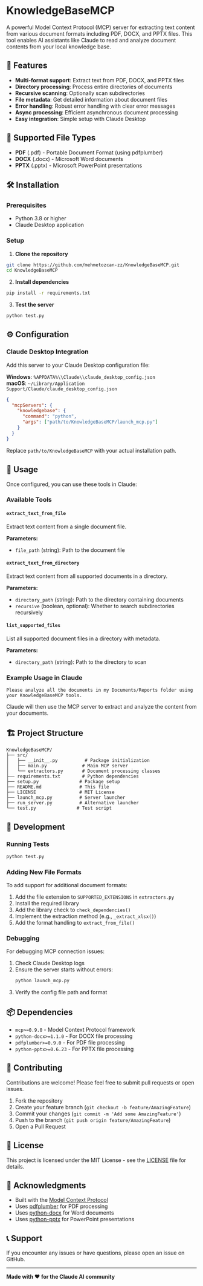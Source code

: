 # KnowledgeBaseMCP

A powerful Model Context Protocol (MCP) server for extracting text content from various document formats including PDF, DOCX, and PPTX files. This tool enables AI assistants like Claude to read and analyze document contents from your local knowledge base.

## 🚀 Features

- **Multi-format support**: Extract text from PDF, DOCX, and PPTX files
- **Directory processing**: Process entire directories of documents
- **Recursive scanning**: Optionally scan subdirectories 
- **File metadata**: Get detailed information about document files
- **Error handling**: Robust error handling with clear error messages
- **Async processing**: Efficient asynchronous document processing
- **Easy integration**: Simple setup with Claude Desktop

## 📁 Supported File Types

- **PDF** (.pdf) - Portable Document Format (using pdfplumber)
- **DOCX** (.docx) - Microsoft Word documents  
- **PPTX** (.pptx) - Microsoft PowerPoint presentations

## 🛠️ Installation

### Prerequisites
- Python 3.8 or higher
- Claude Desktop application

### Setup

1. **Clone the repository**
```bash
git clone https://github.com/mehmetozcan-zz/KnowledgeBaseMCP.git
cd KnowledgeBaseMCP
```

2. **Install dependencies**
```bash
pip install -r requirements.txt
```

3. **Test the server**
```bash
python test.py
```

## ⚙️ Configuration

### Claude Desktop Integration

Add this server to your Claude Desktop configuration file:

**Windows**: `%APPDATA%\\Claude\\claude_desktop_config.json`  
**macOS**: `~/Library/Application Support/Claude/claude_desktop_config.json`

```json
{
  "mcpServers": {
    "knowledgebase": {
      "command": "python",
      "args": ["path/to/KnowledgeBaseMCP/launch_mcp.py"]
    }
  }
}
```

Replace `path/to/KnowledgeBaseMCP` with your actual installation path.

## 🎯 Usage

Once configured, you can use these tools in Claude:

### Available Tools

#### `extract_text_from_file`
Extract text content from a single document file.

**Parameters:**
- `file_path` (string): Path to the document file

#### `extract_text_from_directory` 
Extract text content from all supported documents in a directory.

**Parameters:**
- `directory_path` (string): Path to the directory containing documents
- `recursive` (boolean, optional): Whether to search subdirectories recursively

#### `list_supported_files`
List all supported document files in a directory with metadata.

**Parameters:**
- `directory_path` (string): Path to the directory to scan

### Example Usage in Claude

```
Please analyze all the documents in my Documents/Reports folder using your KnowledgeBaseMCP tools.
```

Claude will then use the MCP server to extract and analyze the content from your documents.

## 🏗️ Project Structure

```
KnowledgeBaseMCP/
├── src/
│   ├── __init__.py          # Package initialization
│   ├── main.py             # Main MCP server
│   └── extractors.py       # Document processing classes
├── requirements.txt        # Python dependencies
├── setup.py               # Package setup
├── README.md              # This file
├── LICENSE                # MIT License
├── launch_mcp.py          # Server launcher
├── run_server.py          # Alternative launcher
└── test.py               # Test script
```

## 🔧 Development

### Running Tests

```bash
python test.py
```

### Adding New File Formats

To add support for additional document formats:

1. Add the file extension to `SUPPORTED_EXTENSIONS` in `extractors.py`
2. Install the required library
3. Add the library check to `check_dependencies()`
4. Implement the extraction method (e.g., `_extract_xlsx()`)
5. Add the format handling to `extract_from_file()`

### Debugging

For debugging MCP connection issues:

1. Check Claude Desktop logs
2. Ensure the server starts without errors:
   ```bash
   python launch_mcp.py
   ```
3. Verify the config file path and format

## 📦 Dependencies

- `mcp>=0.9.0` - Model Context Protocol framework
- `python-docx>=1.1.0` - For DOCX file processing
- `pdfplumber>=0.9.0` - For PDF file processing  
- `python-pptx>=0.6.23` - For PPTX file processing

## 🤝 Contributing

Contributions are welcome! Please feel free to submit pull requests or open issues.

1. Fork the repository
2. Create your feature branch (`git checkout -b feature/AmazingFeature`)
3. Commit your changes (`git commit -m 'Add some AmazingFeature'`)
4. Push to the branch (`git push origin feature/AmazingFeature`)
5. Open a Pull Request

## 📄 License

This project is licensed under the MIT License - see the [LICENSE](LICENSE) file for details.

## 🙏 Acknowledgments

- Built with the [Model Context Protocol](https://modelcontextprotocol.io/)
- Uses [pdfplumber](https://github.com/jsvine/pdfplumber) for PDF processing
- Uses [python-docx](https://github.com/python-openxml/python-docx) for Word documents
- Uses [python-pptx](https://github.com/scanny/python-pptx) for PowerPoint presentations

## 📞 Support

If you encounter any issues or have questions, please open an issue on GitHub.

---

**Made with ❤️ for the Claude AI community**
